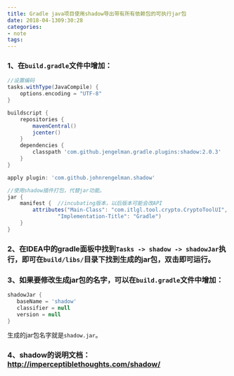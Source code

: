 ```yaml
---
title: Gradle java项目使用shadow导出带有所有依赖包的可执行jar包
date: 2018-04-1309:30:28
categories: 
- note
tags: 
---
```


### 1、在`build.gradle`文件中增加：
```groovy
//设置编码
tasks.withType(JavaCompile) {
    options.encoding = "UTF-8"
}

buildscript {
    repositories {
        mavenCentral()
        jcenter()
    }
    dependencies {
        classpath 'com.github.jengelman.gradle.plugins:shadow:2.0.3'
    }
}

apply plugin: 'com.github.johnrengelman.shadow'

//使用shadow插件打包，代替jar功能。
jar {
    manifest {  //incubating版本，以后版本可能会改API
        attributes("Main-Class": "com.itlgl.tool.crypto.CryptoToolUI",
                "Implementation-Title": "Gradle")
    }
}
```

### 2、在IDEA中的gradle面板中找到`Tasks -> shadow -> shadowJar`执行，即可在`build/libs/`目录下找到生成的jar包，双击即可运行。

### 3、如果要修改生成jar包的名字，可以在`build.gradle`文件中增加：
```groovy
shadowJar {
   baseName = 'shadow'
   classifier = null
   version = null
}
```
生成的jar包名字就是`shadow.jar`。

### 4、shadow的说明文档：http://imperceptiblethoughts.com/shadow/